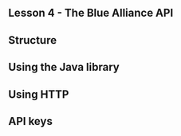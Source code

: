 ## Lesson 4 - The Blue Alliance API

## Structure

## Using the Java library

## Using HTTP

## API keys